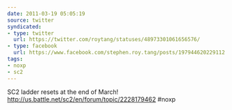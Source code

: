 ```yaml
---
date: 2011-03-19 05:05:19
source: twitter
syndicated:
- type: twitter
  url: https://twitter.com/roytang/statuses/48973301061656576/
- type: facebook
  url: https://www.facebook.com/stephen.roy.tang/posts/197944620229112
tags:
- noxp
- sc2
---
```


SC2 ladder resets at the end of March! http://us.battle.net/sc2/en/forum/topic/2228179462 #noxp
